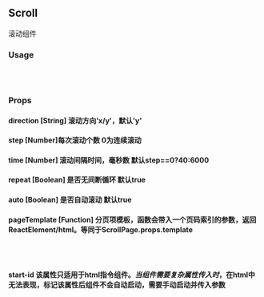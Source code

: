 ## Scroll

滚动组件

### Usage
<pre><code class="language-javascript"><script type="text/code">
import {Scroll} from 'nj/scroll' //引入组件
render(
    <Scroll time={4200} direction='x'>
        <ScrollItems>
            <div>1</div>
            <div>2</div>
            <div>3</div>
        </ScrollItems>
        <ScrollPage></ScrollPage>
    </Scroll>
, demoWrap)
</script></code>
</pre>


### Props

#### direction <span>[String] 滚动方向'x/y'，默认'y'</span>
#### step <span>[Number]每次滚动个数 0为连续滚动</span>
#### time <span>[Number] 滚动间隔时间，毫秒数 默认step==0?40:6000</span>
#### repeat <span>[Boolean] 是否无间断循环 默认true</span>
#### auto <span>[Boolean] 是否自动滚动 默认true</span>

#### pageTemplate <span>[Function] 分页项模板，函数会带入一个页码索引的参数，返回ReactElement/html。等同于ScrollPage.props.template</span>
<pre><code class="language-javascript"><script type="text/code">
var template = i => <div>p{i+1}-</div>
//通过Scroll传入
<Scroll pageTemplate={template}/>
//或者通过ScrollPage传入
<ScrollPage template={template}/>
</script></code>
</pre>

#### start-id <span>该属性只适用于html指令组件。<i class="red">当组件需要复杂属性传入时</i>，在html中无法表现，标记该属性后组件不会自动启动，需要手动启动并传入参数</span>
<pre><code class="language-javascript"><script type="text/code">
//标记了start-id，默认不会初始化该组件
<nj-scroll time="4000" start-id="myscroll" />

//在js文件中根据start-id属性手动启动该组件。参数2为带入的props，会覆盖指令上设置的重复属性
Scroll.startOne('myscroll', {time:5000, pageTemplate:template})
</script></code>
</pre>

<!-- <div id="demo-scroll-wrap" class="mb30"></div> -->
<!-- <a href="" class="prev">prev</a><a href="" class="next">next</a> -->
<div>
    <style>
    .nj-scroll{height:20px;overflow:hidden;border:1px solid #ddd;width:400px;position:relative;}
    .nj-scroll ._item{float:left;width:400px;}

    .dir-scroll{height:44px;}
    .nj-scroll-page{position:absolute;right:0;top:0;}
    .nj-scroll-page .-page-active{color:red;}
    </style>

     
<!-- <div>{step:1} 每次滚动一项</div>
    <nj-scroll time="2100"  class="dir-scroll">
        <nj-scroll-items>
        <div>11</div>
        <div>22</div>
        <div>33</div>
        </nj-scroll-items>
    </nj-scroll>



    <div>{step:2} 每次滚动两项</div>
    <nj-scroll time="2200" step="2" class="dir-scroll">
        <nj-scroll-items>
        <div>11</div>
        <div>22</div>
        <div>33</div>
        </nj-scroll-items>
    </nj-scroll> 
-->

    <div>{direction:'x'} 横向滚动</div>
    <nj-scroll time="2000" direction="x" start-id="myscroll">
        <nj-scroll-items>
            <div class="_item">11</div>
            <div class="_item">22</div>
            <div class="_item">33</div>
        </nj-scroll-items>
        <nj-scroll-page trigger="hover" handle="scroll-page"></nj-scroll-page>
    </nj-scroll> 

</div>